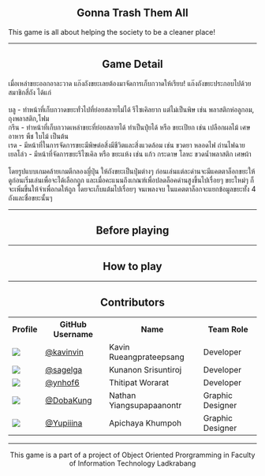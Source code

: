 <h2 align="center">Gonna Trash Them All</h2>
This game is all about helping the society to be a cleaner place!

<hr>
<h2 align="center">Game Detail</h2>
เมื่อเหล่าขยะออกอาละวาด แก๊งถังขยะเลยต้องมาจัดการเก็บกวาดให้เรียบ! แก๊งถังขยะประกอบไปด้วยสมาชิกสี่ถัง ได้แก่<br><br>
บลู - ทำหน้าที่เก็บกวาดขยะทั่วไปที่ย่อยสลายไม่ได้ รีไซเคิลยาก แต่ไม่เป็นพิษ เช่น พลาสติกห่อลูกอม, ถุงพลาสติก,โฟม<br>
กรีน - ทำหน้าที่เก็บกวาดเหล่าขยะที่ย่อยสลายได้ ทำเป็นปุ๋ยได้ หรือ ขยะเปียก เช่น เปลือกผลไม้ เศษอาหาร พืช ใบไม้ เป็นต้น<br>
เรด - มีหน้าที่ในการจัดการขยะมีพิษต่อสิ่งมีชีวิตและสิ่งแวดล้อม เช่น ขวดยา หลอดไฟ ถ่านไฟฉาย<br>
เยลโล่ว - มีหน้าที่จัดการขยะรีไซเคิล หรือ ขยะแห้ง เช่น แก้ว กระดาษ โลหะ ขวดน้ำพลาสติก เศษผ้า<br><br>
โดยรูปแบบเกมคล้ายเกมตีกลองญี่ปุ่น ให้ถังขยะเป็นปุ่มต่างๆ ก่อนเล่นแต่ละด่านจะมีแคตตาล็อกขยะให้ดูก่อนเริ่มเล่นเพื่อจะได้เลือกถูก และเมื่อคะแนนถึงเกณฑ์เพื่อปลดล็อคด่านสูงขึ้นไปเรื่อยๆ ขยะใหม่ๆ ก็จะเพิ่มขึ้นให้จำเพื่อกดให้ถูก โดยจะเก็บแต้มไปเรื่อยๆ จนเพลงจบ ในแคตตาล็อกจะแยกข้อมูลขยะทั้ง 4 ถังและชื่อขยะนั้นๆ

<hr>
<h2 align="center">Before playing</h2>

<hr>
<h2 align="center">How to play</h2>

<hr>
<h2 align="center">Contributors</h2>
<table style="width:100%">
    <tr>
        <th>Profile</th>
        <th>GitHub Username</th>
        <th>Name</th>
        <th>Team Role</th>
    </tr>

<tr>
<td><img src="https://avatars0.githubusercontent.com/u/20960087?s=200"></td>
<td><a href="https://github.com/kavinvin">@kavinvin</a></td>
<td>Kavin Rueangprateepsang</td>
<td>Developer</td>

</tr>

<tr>
<td><img src="https://avatars0.githubusercontent.com/u/13056824?s=200"></td>
<td><a href="https://github.com/sagelga">@sagelga</a></td>
<td>Kunanon Srisuntiroj</td>
<td>Developer</td>

</tr>

<tr>
<td><img src="https://avatars0.githubusercontent.com/u/22119886?s=200"></td>
<td><a href="https://github.com/ynhof6">@ynhof6</a></td>
<td>Thitipat Worarat</td>
<td>Developer</td>

</tr>

<tr>
<td><img src="https://avatars0.githubusercontent.com/u/3814520?s=200"></td>
<td><a href="https://github.com/DobaKung">@DobaKung</a></td>
<td>Nathan Yiangsupapaanontr</td>
<td>Graphic Designer</td>

</tr>

<tr>
<td><img src="https://avatars0.githubusercontent.com/u/31977194?s=200"></td>
<td><a href="https://github.com/Yupiiina">@Yupiiina</a></td>
<td>Apichaya Khumpoh</td>
<td>Graphic Designer</td>

</tr>

</table>

<hr>
<p align="center"> This game is a part of a project of Object Oriented Prorgramming in Faculty of Information Technology Ladkrabang</p>


